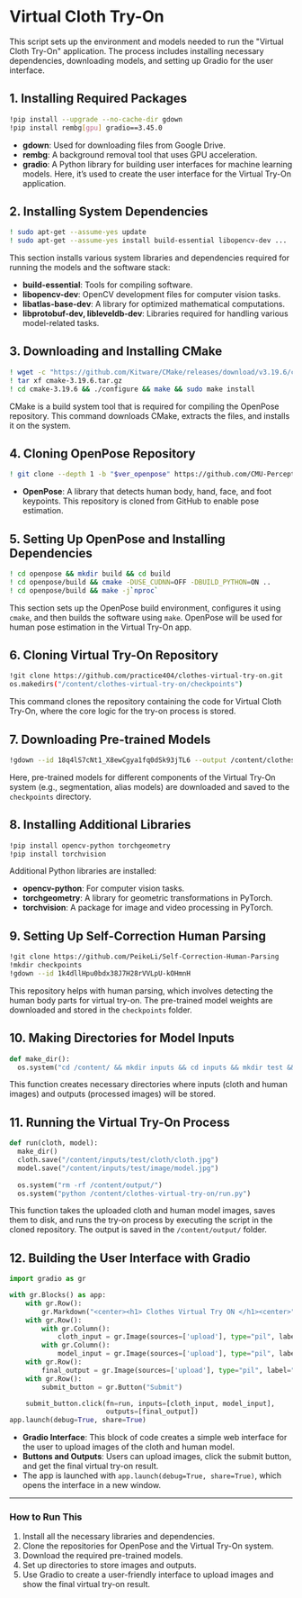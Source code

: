 
# Virtual Cloth Try-On

This script sets up the environment and models needed to run the "Virtual Cloth Try-On" application. The process includes installing necessary dependencies, downloading models, and setting up Gradio for the user interface.

## 1. **Installing Required Packages**
```bash
!pip install --upgrade --no-cache-dir gdown
!pip install rembg[gpu] gradio==3.45.0
```
- **gdown**: Used for downloading files from Google Drive.
- **rembg**: A background removal tool that uses GPU acceleration.
- **gradio**: A Python library for building user interfaces for machine learning models. Here, it’s used to create the user interface for the Virtual Try-On application.

## 2. **Installing System Dependencies**
```bash
! sudo apt-get --assume-yes update
! sudo apt-get --assume-yes install build-essential libopencv-dev ...
```
This section installs various system libraries and dependencies required for running the models and the software stack:
- **build-essential**: Tools for compiling software.
- **libopencv-dev**: OpenCV development files for computer vision tasks.
- **libatlas-base-dev**: A library for optimized mathematical computations.
- **libprotobuf-dev, libleveldb-dev**: Libraries required for handling various model-related tasks.

## 3. **Downloading and Installing CMake**
```bash
! wget -c "https://github.com/Kitware/CMake/releases/download/v3.19.6/cmake-3.19.6.tar.gz"
! tar xf cmake-3.19.6.tar.gz
! cd cmake-3.19.6 && ./configure && make && sudo make install
```
CMake is a build system tool that is required for compiling the OpenPose repository. This command downloads CMake, extracts the files, and installs it on the system.

## 4. **Cloning OpenPose Repository**
```bash
! git clone --depth 1 -b "$ver_openpose" https://github.com/CMU-Perceptual-Computing-Lab/openpose.git
```
- **OpenPose**: A library that detects human body, hand, face, and foot keypoints. This repository is cloned from GitHub to enable pose estimation.

## 5. **Setting Up OpenPose and Installing Dependencies**
```bash
! cd openpose && mkdir build && cd build
! cd openpose/build && cmake -DUSE_CUDNN=OFF -DBUILD_PYTHON=ON ..
! cd openpose/build && make -j`nproc`
```
This section sets up the OpenPose build environment, configures it using `cmake`, and then builds the software using `make`. OpenPose will be used for human pose estimation in the Virtual Try-On app.

## 6. **Cloning Virtual Try-On Repository**
```bash
!git clone https://github.com/practice404/clothes-virtual-try-on.git
os.makedirs("/content/clothes-virtual-try-on/checkpoints")
```
This command clones the repository containing the code for Virtual Cloth Try-On, where the core logic for the try-on process is stored.

## 7. **Downloading Pre-trained Models**
```bash
!gdown --id 18q4lS7cNt1_X8ewCgya1fq0dSk93jTL6 --output /content/clothes-virtual-try-on/checkpoints/alias_final.pth
```
Here, pre-trained models for different components of the Virtual Try-On system (e.g., segmentation, alias models) are downloaded and saved to the `checkpoints` directory.

## 8. **Installing Additional Libraries**
```bash
!pip install opencv-python torchgeometry
!pip install torchvision
```
Additional Python libraries are installed:
- **opencv-python**: For computer vision tasks.
- **torchgeometry**: A library for geometric transformations in PyTorch.
- **torchvision**: A package for image and video processing in PyTorch.

## 9. **Setting Up Self-Correction Human Parsing**
```bash
!git clone https://github.com/PeikeLi/Self-Correction-Human-Parsing
!mkdir checkpoints
!gdown --id 1k4dllHpu0bdx38J7H28rVVLpU-kOHmnH
```
This repository helps with human parsing, which involves detecting the human body parts for virtual try-on. The pre-trained model weights are downloaded and stored in the `checkpoints` folder.

## 10. **Making Directories for Model Inputs**
```python
def make_dir():
  os.system("cd /content/ && mkdir inputs && cd inputs && mkdir test && cd test && mkdir cloth cloth-mask image image-parse openpose-img openpose-json")
```
This function creates necessary directories where inputs (cloth and human images) and outputs (processed images) will be stored.

## 11. **Running the Virtual Try-On Process**
```python
def run(cloth, model):
  make_dir()
  cloth.save("/content/inputs/test/cloth/cloth.jpg")
  model.save("/content/inputs/test/image/model.jpg")
  
  os.system("rm -rf /content/output/")
  os.system("python /content/clothes-virtual-try-on/run.py")
```
This function takes the uploaded cloth and human model images, saves them to disk, and runs the try-on process by executing the script in the cloned repository. The output is saved in the `/content/output/` folder.

## 12. **Building the User Interface with Gradio**
```python
import gradio as gr

with gr.Blocks() as app:
    with gr.Row():
        gr.Markdown("<center><h1> Clothes Virtual Try ON </h1><center>")
    with gr.Row():
        with gr.Column():
            cloth_input = gr.Image(sources=['upload'], type="pil", label="Upload the Cloth Image")
        with gr.Column():
            model_input = gr.Image(sources=['upload'], type="pil", label="Upload the Human Image")
    with gr.Row():
        final_output = gr.Image(sources=['upload'], type="pil", label="Final Prediction")
    with gr.Row():
        submit_button = gr.Button("Submit")

    submit_button.click(fn=run, inputs=[cloth_input, model_input],
                        outputs=[final_output])
app.launch(debug=True, share=True)
```
- **Gradio Interface**: This block of code creates a simple web interface for the user to upload images of the cloth and human model.
- **Buttons and Outputs**: Users can upload images, click the submit button, and get the final virtual try-on result.
- The app is launched with `app.launch(debug=True, share=True)`, which opens the interface in a new window.

---

### How to Run This
1. Install all the necessary libraries and dependencies.
2. Clone the repositories for OpenPose and the Virtual Try-On system.
3. Download the required pre-trained models.
4. Set up directories to store images and outputs.
5. Use Gradio to create a user-friendly interface to upload images and show the final virtual try-on result.

